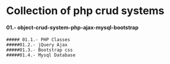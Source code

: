 # Collection of php crud systems

#### 01.- object-crud-system-php-ajax-mysql-bootstrap
	##### 01.1.- PHP Classes
	#####01.2.- jQuery Ajax
	#####01.3.- Bootstrap css 
	#####01.4.- Mysql Database